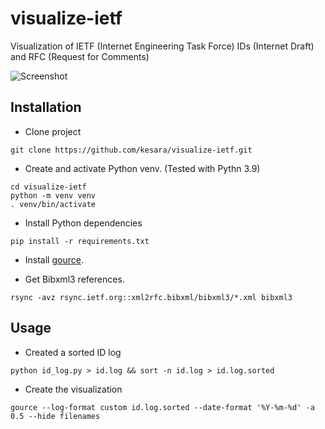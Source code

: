 # visualize-ietf
Visualization of IETF (Internet Engineering Task Force) IDs (Internet Draft) and RFC (Request for Comments)

![Screenshot](https://pbs.twimg.com/media/E6sZbf5VoAMW07m?format=jpg&name=large "Screenshot")

## Installation

* Clone project

```
git clone https://github.com/kesara/visualize-ietf.git
```

* Create and activate Python venv. (Tested with Pythn 3.9)

```
cd visualize-ietf
python -m venv venv
. venv/bin/activate
```

* Install Python dependencies

```
pip install -r requirements.txt
```

* Install [gource](https://gource.io/).

* Get Bibxml3 references.

```
rsync -avz rsync.ietf.org::xml2rfc.bibxml/bibxml3/*.xml bibxml3
```

## Usage

* Created a sorted ID log

```
python id_log.py > id.log && sort -n id.log > id.log.sorted
```

* Create the visualization

```
gource --log-format custom id.log.sorted --date-format '%Y-%m-%d' -a 0.5 --hide filenames
```

